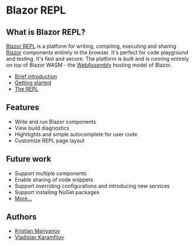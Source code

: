 # Blazor REPL

## What is Blazor REPL?
[Blazor REPL](https://blazorrepl.com) is a platform for writing, compiling, executing and sharing [Blazor](https://blazor.net) components entirely in the browser. It's perfect for code playground and testing. It's fast and secure. The platform is built and is running entirely on top of Blazor WASM - the [WebAssembly](https://webassembly.org) hosting model of Blazor.
- [Brief introduction](https://blazorrepl.com)
- [Getting started](https://blazorrepl.com/getting-started)
- [The REPL](https://blazorrepl.com/repl)

## Features
- Write and run Blazor components
- View build diagnostics
- Hightlights and simple autocomplete for user code
- Customize REPL page layout

## Future work
- Support multiple components
- Enable sharing of code snippets
- Support overriding configurations and introducing new services
- Support installing NuGet packages
- [More...](https://github.com/BlazorRepl/BlazorRepl/issues)

## Authors
- [Kristian Mariyanov](https://github.com/kristianmariyanov)
- [Vladislav Karamfilov](https://github.com/vladislav-karamfilov)
